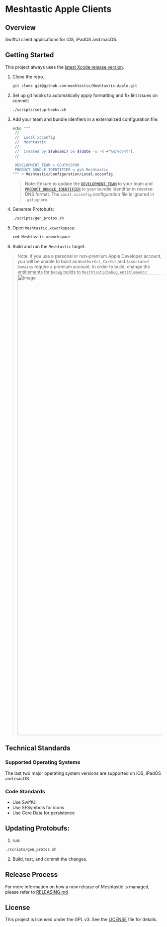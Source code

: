 # Meshtastic Apple Clients

## Overview

SwiftUI client applications for iOS, iPadOS and macOS.

## Getting Started

This project always uses the [latest Xcode release version](https://xcodereleases.com/?scope=release).

1. Clone the repo.
   ```zsh
   git clone git@github.com:meshtastic/Meshtastic-Apple.git
   ```
2. Set up git hooks to automatically apply formatting and fix lint issues on commit:
   ```zsh
   ./scripts/setup-hooks.sh
   ```
3. Add your team and bundle idenfiers in a externalized configuration file:
   ```zsh
   echo """
    //
    //  Local.xcconfig
    //  Meshtastic
    //
    //  Created by $(whoami) on $(date -u -R +"%m/%d/%Y").
    //

    DEVELOPMENT_TEAM = GCH7VS5Y9R
    PRODUCT_BUNDLE_IDENTIFIER = gvh.Meshtastic
   """ > Meshtastic/Configuration/Local.xcconfig
   ```

   > Note: Ensure to update the [`DEVELOPMENT_TEAM`](https://developer.apple.com/documentation/xcode/build-settings-reference#Development-Team) to your team and [`PRODUCT_BUNDLE_IDENTIFIER`](https://developer.apple.com/documentation/xcode/build-settings-reference#Product-Bundle-Identifier) to your bundle identifier in reverse-DNS format. The `Local.xcconfig` configuration file is ignored in `.gitignore`.
4. Generate Protobufs:
   ```zsh
   ./scripts/gen_protos.sh
   ```
5. Open `Meshtastic.xcworkspace`:
   ```zsh
   xed Meshtastic.xcworkspace
   ```
6. Build and run the `Meshtastic` target.

> Note: if you use a personal or non-premium Apple Developer account, you will be unable to build as `WeatherKit`, `CarKit` and `Associated Domains` require a premium account. In order to build, change the entitlements for `Debug` builds to `MesthtasticDebug.entitlements`:
> <img width="1482" alt="image" src="https://github.com/user-attachments/assets/af72b371-40ec-4a44-bae7-a36752dfd19c" />

## Technical Standards

### Supported Operating Systems

The last two major operating system versions are supported on iOS, iPadOS and macOS.

### Code Standards

- Use SwiftUI
- Use SFSymbols for icons
- Use Core Data for persistence

## Updating Protobufs:

1. run:
  ```zsh
  ./scripts/gen_protos.sh
  ```
2. Build, test, and commit the changes.

## Release Process

For more information on how a new release of Meshtastic is managed, please refer to [RELEASING.md](./RELEASING.md)

## License

This project is licensed under the GPL v3. See the [LICENSE](LICENSE) file for details.
